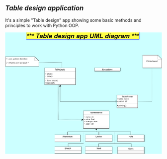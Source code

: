 ## _Table design application_

It's a simple "Table design" app showing some basic methods and principles to work with Python OOP.  

<img src="images/Table_design_UML.drawio.png">

